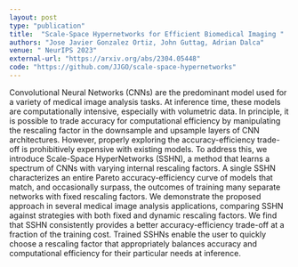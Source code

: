 ```yaml
---
layout: post
type: "publication"
title:  "Scale-Space Hypernetworks for Efficient Biomedical Imaging "
authors: "Jose Javier Gonzalez Ortiz, John Guttag, Adrian Dalca"
venue: " NeurIPS 2023"
external-url: "https://arxiv.org/abs/2304.05448"
code: "https://github.com/JJGO/scale-space-hypernetworks"
---
```


Convolutional Neural Networks (CNNs) are the predominant model used for a
variety of medical image analysis tasks. At inference time, these models are
computationally intensive, especially with volumetric data. In principle, it is
possible to trade accuracy for computational efficiency by manipulating the
rescaling factor in the downsample and upsample layers of CNN architectures.
However, properly exploring the accuracy-efficiency trade-off is prohibitively
expensive with existing models. To address this, we introduce Scale-Space
HyperNetworks (SSHN), a method that learns a spectrum of CNNs with varying
internal rescaling factors. A single SSHN characterizes an entire Pareto
accuracy-efficiency curve of models that match, and occasionally surpass, the
outcomes of training many separate networks with fixed rescaling factors. We
demonstrate the proposed approach in several medical image analysis
applications, comparing SSHN against strategies with both fixed and dynamic
rescaling factors. We find that SSHN consistently provides a better
accuracy-efficiency trade-off at a fraction of the training cost. Trained SSHNs
enable the user to quickly choose a rescaling factor that appropriately
balances accuracy and computational efficiency for their particular needs at
inference.
